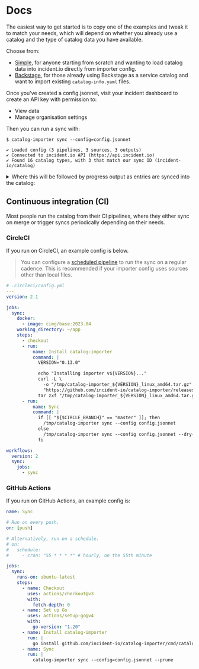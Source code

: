 # Docs

The easiest way to get started is to copy one of the examples and tweak it to
match your needs, which will depend on whether you already use a catalog and the
type of catalog data you have available.

Choose from:

- [Simple](simple), for anyone starting from scratch and wanting to load catalog
  data into incident.io directly from importer config.
- [Backstage](backstage), for those already using Backstage as a service catalog
  and want to import existing `catalog-info.yaml` files.

Once you've created a config.jsonnet, visit your incident dashboard to create an
API key with permission to:

- View data
- Manage organisation settings

Then you can run a sync with:

```console
$ catalog-importer sync --config=config.jsonnet

✔ Loaded config (3 pipelines, 3 sources, 3 outputs)
✔ Connected to incident.io API (https://api.incident.io)
✔ Found 16 catalog types, with 3 that match our sync ID (incident-io/catalog)
```

<details>
  <summary>
    Where this will be followed by progress output as entries are synced into
    the catalog:
  </summary>

```
↻ Creating catalog types that don't yet exist...
  ✔ Custom["Feature"] (id=01GYZMPSJPBE1ZFDF1ESEWFYZF)
  ✔ Custom["Integration"] (id=01GYZMPSV08SYE4RF49C3JZT76)
  ✔ Custom["Team"] (id=01GYZMPT7C692DXCEVHFHVKZAQ)

↻ Syncing catalog type schemas...
  ✔ Custom["Feature"] (id=01GYZMPSJPBE1ZFDF1ESEWFYZF)
  ✔ Custom["Integration"] (id=01GYZMPSV08SYE4RF49C3JZT76)
  ✔ Custom["Team"] (id=01GYZMPT7C692DXCEVHFHVKZAQ)

↻ Syncing pipeline... (Custom["Feature"])

  ↻ Loading data from sources...
    ✔ inline (found 30 entries)

  ↻ Syncing entries...

    ↻ Custom["Feature"]
      ✔ Building entries... (found 30 entries matching filters)
      ✔ No entries to delete
      ✔ Creating new entries in catalog... (30 entries to create)
      ✔ No existing entries to update

↻ Syncing pipeline... (Custom["Integration"])

  ↻ Loading data from sources...
    ✔ inline (found 21 entries)

  ↻ Syncing entries...

    ↻ Custom["Integration"]
      ✔ Building entries... (found 21 entries matching filters)
      ✔ No entries to delete
      ✔ Creating new entries in catalog... (21 entries to create)
      ✔ No existing entries to update

↻ Syncing pipeline... (Custom["Team"])

  ↻ Loading data from sources...
    ✔ inline (found 3 entries)

  ↻ Syncing entries...

    ↻ Custom["Team"]
      ✔ Building entries... (found 3 entries matching filters)
      ✔ No entries to delete
      ✔ Creating new entries in catalog... (3 entries to create)
      ✔ No existing entries to update
```

</details>

## Continuous integration (CI)

Most people run the catalog from their CI pipelines, where they either sync on
merge or trigger syncs periodically depending on their needs.

### CircleCI

If you run on CircleCI, an example config is below.

> You can configure a [scheduled pipeline](https://circleci.com/docs/scheduled-pipelines/)
> to run the sync on a regular cadence. This is recommended if your importer
> config uses sources other than local files.

```yaml
# .circleci/config.yml
---
version: 2.1

jobs:
  sync:
    docker:
      - image: cimg/base:2023.04
    working_directory: ~/app
    steps:
      - checkout
      - run:
          name: Install catalog-importer
          command: |
            VERSION="0.13.0"

            echo "Installing importer v${VERSION}..."
            curl -L \
              -o "/tmp/catalog-importer_${VERSION}_linux_amd64.tar.gz" \
              "https://github.com/incident-io/catalog-importer/releases/download/v${VERSION}/catalog-importer_${VERSION}_linux_amd64.tar.gz"
            tar zxf "/tmp/catalog-importer_${VERSION}_linux_amd64.tar.gz" -C /tmp
      - run:
          name: Sync
          command: |
            if [[ "${$CIRCLE_BRANCH}" == "master" ]]; then
              /tmp/catalog-importer sync --config config.jsonnet
            else
              /tmp/catalog-importer sync --config config.jsonnet --dry-run
            fi

workflows:
  version: 2
  sync:
    jobs:
      - sync
```

### GitHub Actions

If you run on GitHub Actions, an example config is:

```yaml
name: Sync

# Run on every push.
on: [push]

# Alternatively, run on a schedule.
# on:
#   schedule:
#     - cron: "55 * * * *" # hourly, on the 55th minute

jobs:
  sync:
    runs-on: ubuntu-latest
    steps:
      - name: Checkout
        uses: actions/checkout@v3
        with:
          fetch-depth: 0
      - name: Set up Go
        uses: actions/setup-go@v4
        with:
          go-version: "1.20"
      - name: Install catalog-importer
        run: |
          go install github.com/incident-io/catalog-importer/cmd/catalog-importer@latest
      - name: Sync
        run: |
          catalog-importer sync --config=config.jsonnet --prune
```
